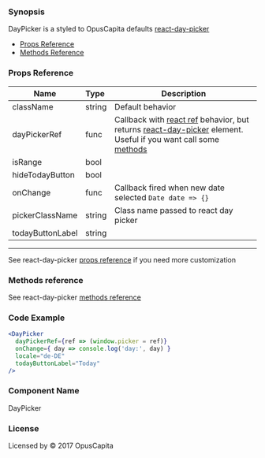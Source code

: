 ### Synopsis

DayPicker is a styled to OpusCapita defaults [react-day-picker](https://github.com/gpbl/react-day-picker)

* [Props Reference](http://react-day-picker.js.org/APIProps.html)
* [Methods Reference](http://react-day-picker.js.org/APIMethods.html)

### Props Reference

| Name                           | Type                    | Description                                                                                                                                                                                                                                                      |
| ------------------------------ | :---------------------- | -----------------------------------------------------------                                                                                                                                                                                                      |
| className                      | string                  | Default behavior                                                                                                                                                                                                                                                 |
| dayPickerRef                   | func                    | Callback with [react ref](https://facebook.github.io/react/docs/refs-and-the-dom.html) behavior, but returns [react-day-picker](http://react-day-picker.js.org/) element. Useful if you want call some [methods](http://react-day-picker.js.org/APIMethods.html) |
| isRange                        | bool                    |                                                                                                                                                                                                                                                                  |
| hideTodayButton                | bool                    |                                                                                                                                                                                                                                                                  |
| onChange                       | func                    | Callback fired when new date selected `Date date => {}`                                                                                                                                                                                                          |
| pickerClassName                | string                  | Class name passed to react day picker                                                                                                                                                                                                                            |
| todayButtonLabel               | string                  |                                                                                                                                                                                                                                                                  |

***

See react-day-picker [props reference](http://react-day-picker.js.org/APIProps.html) if you need more customization

### Methods reference

See react-day-picker [methods reference](http://react-day-picker.js.org/APIMethods.html)

### Code Example

```jsx
<DayPicker
  dayPickerRef={ref => (window.picker = ref)}
  onChange={ day => console.log('day:', day) }
  locale="de-DE"
  todayButtonLabel="Today"
/>
```

### Component Name

DayPicker

### License

Licensed by © 2017 OpusCapita

